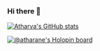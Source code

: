 ### Hi there 👋


[![Atharva's GitHub stats](https://github-readme-stats.vercel.app/api?username=atharane)](https://github.com/anuraghazra/github-readme-stats)

[![@atharane's Holopin board](https://holopin.io/api/user/board?user=atharane)](https://holopin.io/@atharane)

<!--
**Atharane/Atharane** is a ✨ _special_ ✨ repository because its `README.md` (this file) appears on your GitHub profile.

Here are some ideas to get you started:

- 🔭 I’m currently working on ...
- 🌱 I’m currently learning ...
- 👯 I’m looking to collaborate on ...
- 🤔 I’m looking for help with ...
- 💬 Ask me about ...
- 📫 How to reach me: ...
- ⚡ Fun fact: ...
-->
